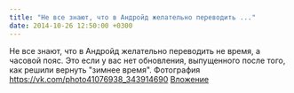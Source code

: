 ```yaml
---
title: "Не все знают, что в Андройд желательно переводить ..."
date: 2014-10-26 12:50:00 +0300
---
```


Не все знают, что в Андройд желательно переводить не время, а часовой пояс. Это если у вас нет обновления, выпущенного после того, как решили вернуть "зимнее время".
Фотография
<a class="vk-attach" href="https://vk.com/photo41076938_343914690">https://vk.com/photo41076938_343914690</a>
<a class="vk-attach" href="https://vk.com/photo41076938_343914690">Вложение</a>
